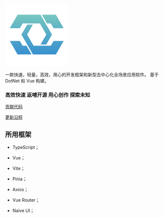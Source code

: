 ![LOGO](./assets/LOGO.png)

 一款快速，轻量，高效，用心的开发框架和新型去中心化全场景应用软件。 基于 DotNet 和 Vue 构建。

### 高效快速 返哺开源 用心创作 探索未知



[贡献代码](CONTRIBUTING.md)

[更新沿程](UPDATETIMELINE.md)



## 所用框架

- TypeScript；

- Vue；

- Vite；

- Pinia；

- Axios；

- Vue Router；

-  Naive UI；
